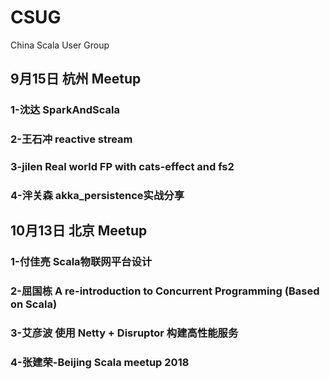 # CSUG
China Scala User Group

## 9月15日 杭州 Meetup 
### 1-沈达 SparkAndScala
### 2-王石冲 reactive stream
### 3-jilen Real world FP with cats-effect and fs2
### 4-泮关森 akka_persistence实战分享


## 10月13日 北京 Meetup 
### 1-付佳亮 Scala物联网平台设计
### 2-屈国栋 A re-introduction to Concurrent Programming (Based on Scala)
### 3-艾彦波 使用 Netty + Disruptor 构建高性能服务
### 4-张建荣-Beijing Scala meetup 2018
